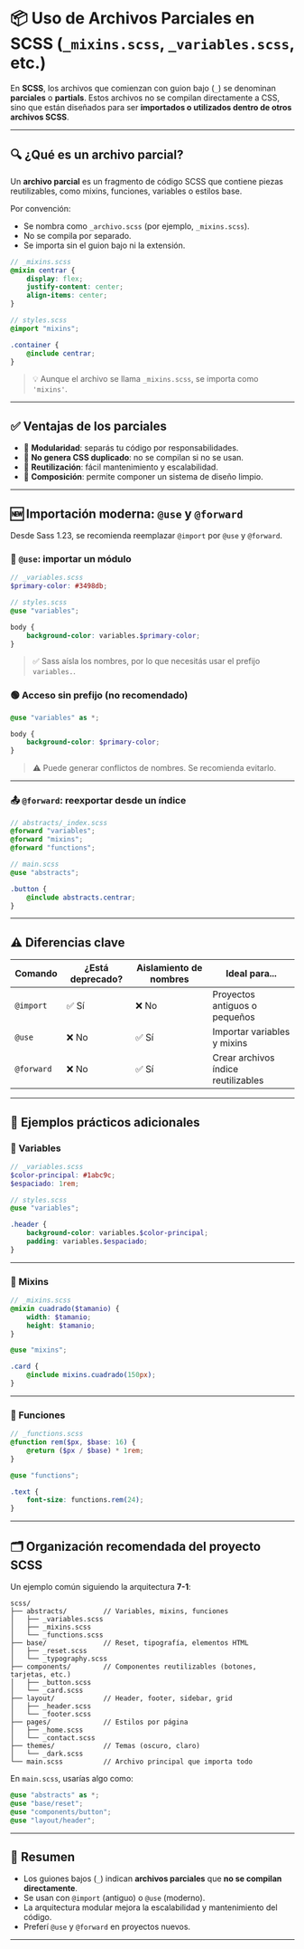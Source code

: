 # 📦 Uso de Archivos Parciales en SCSS (`_mixins.scss`, `_variables.scss`, etc.)

En **SCSS**, los archivos que comienzan con guion bajo (`_`) se denominan **parciales** o **partials**. Estos archivos no se compilan directamente a CSS, sino que están diseñados para ser **importados o utilizados dentro de otros archivos SCSS**.

---

## 🔍 ¿Qué es un archivo parcial?

Un **archivo parcial** es un fragmento de código SCSS que contiene piezas reutilizables, como mixins, funciones, variables o estilos base.

Por convención:

-   Se nombra como `_archivo.scss` (por ejemplo, `_mixins.scss`).
-   No se compila por separado.
-   Se importa sin el guion bajo ni la extensión.

```scss
// _mixins.scss
@mixin centrar {
    display: flex;
    justify-content: center;
    align-items: center;
}
```

```scss
// styles.scss
@import "mixins";

.container {
    @include centrar;
}
```

> 💡 Aunque el archivo se llama `_mixins.scss`, se importa como `'mixins'`.

---

## ✅ Ventajas de los parciales

-   📁 **Modularidad**: separás tu código por responsabilidades.
-   🚫 **No genera CSS duplicado**: no se compilan si no se usan.
-   🔄 **Reutilización**: fácil mantenimiento y escalabilidad.
-   🧩 **Composición**: permite componer un sistema de diseño limpio.

---

## 🆕 Importación moderna: `@use` y `@forward`

Desde Sass 1.23, se recomienda reemplazar `@import` por `@use` y `@forward`.

### 🔄 `@use`: importar un módulo

```scss
// _variables.scss
$primary-color: #3498db;
```

```scss
// styles.scss
@use "variables";

body {
    background-color: variables.$primary-color;
}
```

> ✅ Sass aísla los nombres, por lo que necesitás usar el prefijo `variables.`.

### 🟢 Acceso sin prefijo (no recomendado)

```scss
@use "variables" as *;

body {
    background-color: $primary-color;
}
```

> ⚠️ Puede generar conflictos de nombres. Se recomienda evitarlo.

---

### 📤 `@forward`: reexportar desde un índice

```scss
// abstracts/_index.scss
@forward "variables";
@forward "mixins";
@forward "functions";
```

```scss
// main.scss
@use "abstracts";

.button {
    @include abstracts.centrar;
}
```

---

## ⚠️ Diferencias clave

| Comando    | ¿Está deprecado? | Aislamiento de nombres | Ideal para...                       |
| ---------- | ---------------- | ---------------------- | ----------------------------------- |
| `@import`  | ✅ Sí            | ❌ No                  | Proyectos antiguos o pequeños       |
| `@use`     | ❌ No            | ✅ Sí                  | Importar variables y mixins         |
| `@forward` | ❌ No            | ✅ Sí                  | Crear archivos índice reutilizables |

---

## 🧱 Ejemplos prácticos adicionales

### 🎨 Variables

```scss
// _variables.scss
$color-principal: #1abc9c;
$espaciado: 1rem;
```

```scss
// styles.scss
@use "variables";

.header {
    background-color: variables.$color-principal;
    padding: variables.$espaciado;
}
```

---

### 🧰 Mixins

```scss
// _mixins.scss
@mixin cuadrado($tamanio) {
    width: $tamanio;
    height: $tamanio;
}
```

```scss
@use "mixins";

.card {
    @include mixins.cuadrado(150px);
}
```

---

### 🧮 Funciones

```scss
// _functions.scss
@function rem($px, $base: 16) {
    @return ($px / $base) * 1rem;
}
```

```scss
@use "functions";

.text {
    font-size: functions.rem(24);
}
```

---

## 🗂️ Organización recomendada del proyecto SCSS

Un ejemplo común siguiendo la arquitectura **7-1**:

```
scss/
├── abstracts/         // Variables, mixins, funciones
│   ├── _variables.scss
│   ├── _mixins.scss
│   └── _functions.scss
├── base/              // Reset, tipografía, elementos HTML
│   ├── _reset.scss
│   └── _typography.scss
├── components/        // Componentes reutilizables (botones, tarjetas, etc.)
│   ├── _button.scss
│   └── _card.scss
├── layout/            // Header, footer, sidebar, grid
│   ├── _header.scss
│   └── _footer.scss
├── pages/             // Estilos por página
│   ├── _home.scss
│   └── _contact.scss
├── themes/            // Temas (oscuro, claro)
│   └── _dark.scss
└── main.scss          // Archivo principal que importa todo
```

En `main.scss`, usarías algo como:

```scss
@use "abstracts" as *;
@use "base/reset";
@use "components/button";
@use "layout/header";
```

---

## 🧠 Resumen

-   Los guiones bajos (`_`) indican **archivos parciales** que **no se compilan directamente**.
-   Se usan con `@import` (antiguo) o `@use` (moderno).
-   La arquitectura modular mejora la escalabilidad y mantenimiento del código.
-   Preferí `@use` y `@forward` en proyectos nuevos.

---

